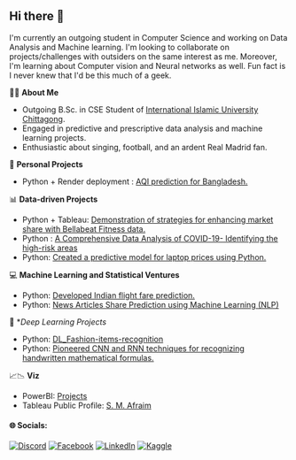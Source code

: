 ## Hi there 👋

<!--
**Shikamaru77/Shikamaru77** is a ✨ _special_ ✨ repository because its `README.md` (this file) appears on your GitHub profile.

Here are some ideas to get you started:

- 🔭 I’m currently working on ...
- 🌱 I’m currently learning ...
- 👯 I’m looking to collaborate on ...
- 🤔 I’m looking for help with ...
- 💬 Ask me about ...
- 📫 How to reach me: ...
- 😄 Pronouns: ...
- ⚡ Fun fact: ...
-->

I'm currently an outgoing student in Computer Science and working on Data Analysis and Machine learning. I'm looking to collaborate on projects/challenges with outsiders on the same interest as me. Moreover, I'm learning about Computer vision and Neural networks as well. Fun fact is I never knew that I'd be this much of a geek.

👩‍🎓 **About Me**
- Outgoing B.Sc. in CSE Student of [International Islamic University Chittagong](https://www.iiuc.ac.bd/).
- Engaged in predictive and prescriptive data analysis and machine learning projects.
- Enthusiastic about singing, football, and an ardent Real Madrid fan.

🌟 **Personal Projects**
- Python + Render deployment : [AQI prediction for Bangladesh.](https://github.com/Shikamaru77/BD_AQI)

📊 **Data-driven Projects**
- Python + Tableau: [Demonstration of strategies for enhancing market share with Bellabeat Fitness data.](https://github.com/Shikamaru77/Data-Analytics-Bellabeat-Case-Study/blob/main/Case%20Study%20-%20Bellabeat/.ipynb_checkpoints/Case%20Study%20-%20Bellabeat-checkpoint.ipynb)
- Python : [A Comprehensive Data Analysis of COVID-19- Identifying the high-risk areas](https://github.com/smafraim/DataScience_Bootcamp/blob/main/DS-CONTEST/Part%20-%202%20of%20DS%20contest/A%20Comprehensive%20Data%20Analysis%20of%20COVID-19-%20Identifying%20the%20high-risk%20areas.ipynb)
- Python: [Created a predictive model for laptop prices using Python.](https://github.com/Shikamaru77/ML_models/blob/main/ML_projects/Laptop%20price%20prediction.ipynb)

💻 **Machine Learning and Statistical Ventures**
- Python: [Developed Indian flight fare prediction.](https://github.com/Shikamaru77/Flights-fare-prediction)
- Python: [News Articles Share Prediction using Machine Learning (NLP)](https://github.com/smafraim/News-Articles-Share-Prediction-using-Machine-Learning)

🧠 **Deep Learning Projects*
- Python: [DL_Fashion-items-recognition](https://github.com/smafraim/DL_Fashion-items-recognition)
- Python: [Pioneered CNN and RNN techniques for recognizing handwritten mathematical formulas.](https://github.com/Shikamaru77/Neural-Network/tree/main/Mathematical%20formulas%20recognition)

📈📉 **Viz**
- PowerBI: [Projects](https://github.com/Shikamaru77/Visualizations/tree/main/PowerBI)
- Tableau Public Profile: [S. M. Afraim](https://public.tableau.com/app/profile/syed.mohammad.afraim)
 


#### 🌐 Socials:
[![Discord](https://img.shields.io/badge/Discord-%237289DA.svg?logo=discord&logoColor=white)](https://discord.gg/https://discord.gg/eU4eB4AtPr) [![Facebook](https://img.shields.io/badge/Facebook-%231877F2.svg?logo=Facebook&logoColor=white)](https://facebook.com/Afraim.bs) [![LinkedIn](https://img.shields.io/badge/LinkedIn-%230077B5.svg?logo=linkedin&logoColor=white)](https://linkedin.com/in/syed-mohammad-afraim-096721234) [![Kaggle](https://img.shields.io/badge/Kaggle-0095D5?&style=for-the-badge&logo=kaggle&logoColor=white)](https://www.kaggle.com/syedmohammadafraim2)




